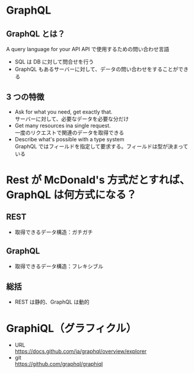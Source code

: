 # GraphQL

## GraphQL とは？

A query language for your API
API で使用するための問い合わせ言語

- SQL は DB に対して問合せを行う
- GraphQL もあるサーバーに対して、データの問い合わせをすることができる

## 3 つの特徴

- Ask for what you need, get exactly that. <br>
  サーバーに対して、必要なデータを必要な分だけ
- Get many resources ina single request. <br>
  一度のリクエストで関連のデータを取得できる
- Describe what's possible with a type system <br>
  GraphQL ではフィールドを指定して要求する。フィールドは型が決まっている

# Rest が McDonald's 方式だとすれば、GraphQL は何方式になる？

## REST

- 取得できるデータ構造：ガチガチ

## GraphQL

- 取得できるデータ構造：フレキシブル

## 総括

- REST は静的、GraphQL は動的

# GraphiQL（グラフィクル）

- URL<br>
  https://docs.github.com/ja/graphql/overview/explorer
- git <br>
  https://github.com/graphql/graphiql
